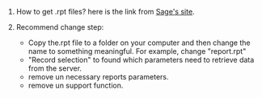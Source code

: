 1. How to get .rpt files? here is the link from [Sage's site](https://online-help.sageerpx3.com/erp/12/wp-static-content/whitepapers/en_US/technical/Standard%20Crystal%20Reports%20Modification/Default.htm).
2. Recommend change step:

   - Copy the.rpt file to a folder on your computer and then change the name to something meaningful. For example, change "report.rpt"
   - "Record selection" to found which parameters need to retrieve data from the server.
   - remove un necessary reports parameters.
   - remove un support function.
